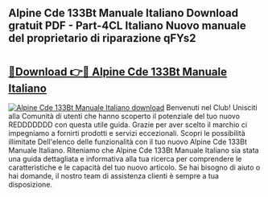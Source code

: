 ## Alpine Cde 133Bt Manuale Italiano Download gratuit PDF - Part-4CL Italiano Nuovo manuale del proprietario di riparazione qFYs2

# <h2><a href="http://dfg9ixb.blite.top/?on=Alpine+Cde+133Bt+Manuale+Italiano">🔗Download 👉🔴 Alpine Cde 133Bt Manuale Italiano</a></h2>

[![Alpine Cde 133Bt Manuale Italiano download](https://i.imgur.com/lujVjoI.png)](http://dfg9ixb.blite.top/?on=Alpine+Cde+133Bt+Manuale+Italiano)
Benvenuti nel Club! Unisciti alla Comunità di utenti che hanno scoperto il potenziale del tuo nuovo REDDDDDDD con questa utile guida. Grazie per aver scelto il marchio ci impegniamo a fornirti prodotti e servizi eccezionali. Scopri le possibilità illimitate Dell'elenco delle funzionalità con il tuo nuovo Alpine Cde 133Bt Manuale Italiano. Riteniamo che Alpine Cde 133Bt Manuale Italiano sia stata una guida dettagliata e informativa alla tua ricerca per comprendere le caratteristiche e le capacità del tuo nuovo articolo. Se hai bisogno di aiuto o hai domande, il nostro team di assistenza clienti è sempre a tua disposizione.
